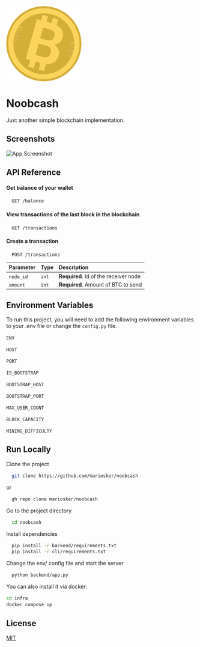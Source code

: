 <img src="/documentation/logo.png" width="200" height="200"/>

# Noobcash

Just another simple blockchain implementation.




## Screenshots

![App Screenshot](https://via.placeholder.com/468x300?text=App+Screenshot+Here)


## API Reference

#### Get balance of your wallet

```http
  GET /balance
```

#### View transactions of the last block in the blockchain

```http
  GET /transactions
```

#### Create a transaction
```http
  POST /transactions
```

| Parameter | Type     | Description                       |
| :-------- | :------- | :-------------------------------- |
| `node_id`      | `int` | **Required**. Id of the receiver node |
| `amount`      | `int` | **Required**. Amount of BTC to send |

## Environment Variables

To run this project, you will need to add the following environment variables to your .env file or change the `config.py` file.

`ENV`

`HOST`

`PORT`

`IS_BOOTSTRAP`

`BOOTSTRAP_HOST`

`BOOTSTRAP_PORT`

`MAX_USER_COUNT`

`BLOCK_CAPACITY`

`MINING_DIFFICULTY`

## Run Locally

Clone the project

```bash
  git clone https://github.com/mariosker/noobcash
```

or 

```bash
  gh repo clone mariosker/noobcash
```

Go to the project directory

```bash
  cd noobcash
```

Install dependencies

```bash
  pip install -r backend/requirements.txt
  pip install -r cli/requirements.txt
```

Change the env/ config file and start the server

```bash
  python backend/app.py
```

You can also install it via docker:
```bash
cd infra
docker compose up
```

## License

[MIT](https://choosealicense.com/licenses/mit/)

